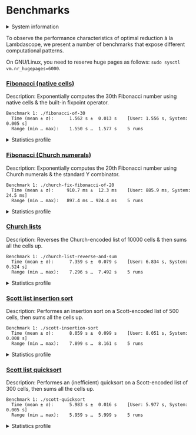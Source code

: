 # Benchmarks

<details>
<summary>System information</summary>

```
                          ./+o+-       etiamz@etiamz
                  yyyyy- -yyyyyy+      OS: Ubuntu 24.04 noble
               ://+//////-yyyyyyo      Kernel: x86_64 Linux 6.8.0-60-generic
           .++ .:/++++++/-.+sss/`      Uptime: 16m
         .:++o:  /++++++++/:--:/-      Packages: 2799
        o:+o+:++.`..```.-/oo+++++/     Shell: bash 5.2.21
       .:+o:+o/.          `+sssoo+/    Resolution: 3840x2400
  .++/+:+oo+o:`             /sssooo.   DE: GNOME 46.7
 /+++//+:`oo+o               /::--:.   WM: Mutter
 \+/+o+++`o++o               ++////.   WM Theme: Adwaita
  .++.o+++oo+:`             /dddhhh.   GTK Theme: Yaru-red [GTK2/3]
       .+.o+oo:.          `oddhhhh+    Icon Theme: Yaru-red
        \+.++o+o``-````.:ohdhhhhh+     Font: Ubuntu Sans Bold 11 @wght=700
         `:o+++ `ohhhhhhhhyo++os:      Disk: 389G / 484G (85%)
           .o:`.syhhhhhhh/.oo++o`      CPU: AMD Ryzen 9 5900HX with Radeon Graphics @ 16x 4.68GHz
               /osyyyyyyo++ooo+++/     GPU: AMD/ATI Cezanne [Radeon Vega Series / Radeon Vega Mobile Series]
                   ````` +oo+++o\:     RAM: 5849MiB / 15388MiB
                          `oo++.
```

</details>

To observe the performance characteristics of optimal reduction à la Lambdascope, we present a number of benchmarks that expose different computational patterns.

On GNU/Linux, you need to reserve huge pages as follows: `sudo sysctl vm.nr_hugepages=6000`.

### [Fibonacci (native cells)](fibonacci-of-30.c)

Description: Exponentially computes the 30th Fibonacci number using native cells & the built-in fixpoint operator.

```
Benchmark 1: ./fibonacci-of-30
  Time (mean ± σ):      1.562 s ±  0.013 s    [User: 1.556 s, System: 0.005 s]
  Range (min … max):    1.550 s …  1.577 s    5 runs
```

<details>
<summary>Statistics profile</summary>

```
Annihilation interactions: 0
 Commutation interactions: 8077611
        Beta interactions: 2692537
               Expansions: 2692536
    Native function calls: 12948453
            If-then-elses: 4870845
       Total interactions: 28589446
      Garbage collections: 20390451
   Delimiter compressions: 0
     Total graph rewrites: 48979897
    Duplicators allocated: 8077611
     Delimiters allocated: 0
    Total nodes allocated: 75905268
```

</details>

### [Fibonacci (Church numerals)](church-fix-fibonacci-of-20.c)

Description: Exponentially computes the 20th Fibonacci number using Church numerals & the standard Y combinator.

```
Benchmark 1: ./church-fix-fibonacci-of-20
  Time (mean ± σ):     910.7 ms ±  12.3 ms    [User: 885.9 ms, System: 24.5 ms]
  Range (min … max):   897.4 ms … 924.4 ms    5 runs
```

<details>
<summary>Statistics profile</summary>

```
Annihilation interactions: 7278199
 Commutation interactions: 37759561
        Beta interactions: 521515
               Expansions: 0
    Native function calls: 0
            If-then-elses: 0
       Total interactions: 45559275
      Garbage collections: 2067516
   Delimiter compressions: 1622053
     Total graph rewrites: 49248844
    Duplicators allocated: 3483467
     Delimiters allocated: 19660374
    Total nodes allocated: 26808608
```

</details>

### [Church lists](church-list-reverse-and-sum.c)

Description: Reverses the Church-encoded list of 10000 cells & then sums all the cells up.

```
Benchmark 1: ./church-list-reverse-and-sum
  Time (mean ± σ):      7.359 s ±  0.079 s    [User: 6.834 s, System: 0.524 s]
  Range (min … max):    7.296 s …  7.492 s    5 runs
```

<details>
<summary>Statistics profile</summary>

```
Annihilation interactions: 50124995
 Commutation interactions: 400300030
        Beta interactions: 100006
               Expansions: 0
    Native function calls: 20000
            If-then-elses: 0
       Total interactions: 450545031
      Garbage collections: 10008
   Delimiter compressions: 40001
     Total graph rewrites: 450595040
    Duplicators allocated: 140001
     Delimiters allocated: 150255014
    Total nodes allocated: 150625048
```

</details>

### [Scott list insertion sort](scott-insertion-sort.c)

Description: Performes an insertion sort on a Scott-encoded list of 500 cells, then sums all the cells up.

```
Benchmark 1: ./scott-insertion-sort
  Time (mean ± σ):      8.059 s ±  0.099 s    [User: 8.051 s, System: 0.008 s]
  Range (min … max):    7.899 s …  8.161 s    5 runs
```

<details>
<summary>Statistics profile</summary>

```
Annihilation interactions: 84454257
 Commutation interactions: 360554484
        Beta interactions: 1007506
               Expansions: 125750
    Native function calls: 250500
            If-then-elses: 124750
       Total interactions: 446391497
      Garbage collections: 67766332
   Delimiter compressions: 2496503
     Total graph rewrites: 516654332
    Duplicators allocated: 751506
     Delimiters allocated: 236052519
    Total nodes allocated: 246589149
```

</details>

### [Scott list quicksort](scott-quicksort.c)

Description: Performes an (inefficient) quicksort on a Scott-encoded list of 300 cells, then sums all the cells up.

```
Benchmark 1: ./scott-quicksort
  Time (mean ± σ):      5.983 s ±  0.016 s    [User: 5.977 s, System: 0.005 s]
  Range (min … max):    5.959 s …  5.999 s    5 runs
```

<details>
<summary>Statistics profile</summary>

```
Annihilation interactions: 41800202
 Commutation interactions: 320505663
        Beta interactions: 1085106
               Expansions: 135450
    Native function calls: 180000
            If-then-elses: 89700
       Total interactions: 363660671
      Garbage collections: 28769535
   Delimiter compressions: 46806957
     Total graph rewrites: 439237163
    Duplicators allocated: 904512
     Delimiters allocated: 167379139
    Total nodes allocated: 173230541
```

</details>
